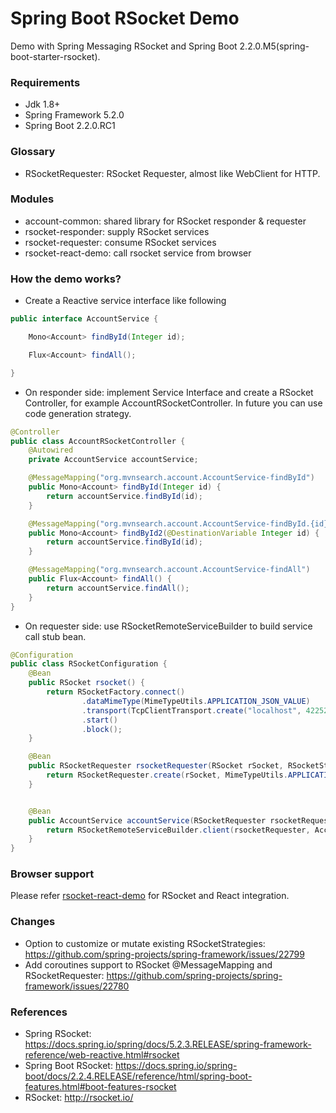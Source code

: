 Spring Boot RSocket Demo
========================

Demo with Spring Messaging RSocket and Spring Boot 2.2.0.M5(spring-boot-starter-rsocket).

### Requirements

* Jdk 1.8+
* Spring Framework 5.2.0
* Spring Boot 2.2.0.RC1

### Glossary

* RSocketRequester: RSocket Requester, almost like WebClient for HTTP.

### Modules

* account-common: shared library for RSocket responder & requester
* rsocket-responder: supply RSocket services
* rsocket-requester: consume RSocket services
* rsocket-react-demo: call rsocket service from browser

### How the demo works?

* Create a Reactive service interface like following

```java
public interface AccountService {

    Mono<Account> findById(Integer id);

    Flux<Account> findAll();

}
```

* On responder side: implement Service Interface and create a RSocket Controller, for example AccountRSocketController. In future you can use code generation strategy.

```java
@Controller
public class AccountRSocketController {
    @Autowired
    private AccountService accountService;

    @MessageMapping("org.mvnsearch.account.AccountService-findById")
    public Mono<Account> findById(Integer id) {
        return accountService.findById(id);
    }

    @MessageMapping("org.mvnsearch.account.AccountService-findById.{id}")
    public Mono<Account> findById2(@DestinationVariable Integer id) {
        return accountService.findById(id);
    }

    @MessageMapping("org.mvnsearch.account.AccountService-findAll")
    public Flux<Account> findAll() {
        return accountService.findAll();
    }
}
```

* On requester side: use RSocketRemoteServiceBuilder to build service call stub bean.

```java
@Configuration
public class RSocketConfiguration {
    @Bean
    public RSocket rsocket() {
        return RSocketFactory.connect()
                .dataMimeType(MimeTypeUtils.APPLICATION_JSON_VALUE)
                .transport(TcpClientTransport.create("localhost", 42252))
                .start()
                .block();
    }

    @Bean
    public RSocketRequester rsocketRequester(RSocket rSocket, RSocketStrategies strategies) {
        return RSocketRequester.create(rSocket, MimeTypeUtils.APPLICATION_JSON, strategies);
    }


    @Bean
    public AccountService accountService(RSocketRequester rsocketRequester) {
        return RSocketRemoteServiceBuilder.client(rsocketRequester, AccountService.class).build();
    }
}
```

### Browser support

Please refer [rsocket-react-demo](rsocket-react-demo) for RSocket and React integration.


### Changes

* Option to customize or mutate existing RSocketStrategies: https://github.com/spring-projects/spring-framework/issues/22799
* Add coroutines support to RSocket @MessageMapping and RSocketRequester: https://github.com/spring-projects/spring-framework/issues/22780

### References

* Spring RSocket: https://docs.spring.io/spring/docs/5.2.3.RELEASE/spring-framework-reference/web-reactive.html#rsocket
* Spring Boot RSocket: https://docs.spring.io/spring-boot/docs/2.2.4.RELEASE/reference/html/spring-boot-features.html#boot-features-rsocket
* RSocket: http://rsocket.io/
